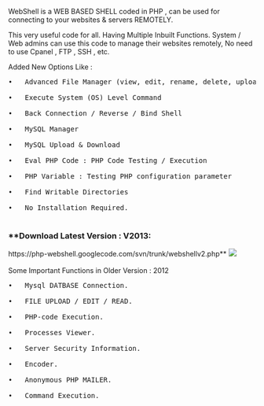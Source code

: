WebShell is a WEB BASED SHELL coded in PHP , can be used for connecting to your websites & servers REMOTELY.

This very useful code for all. Having Multiple Inbuilt Functions. System / Web admins can use this code to manage their websites remotely, No need to use Cpanel , FTP , SSH , etc.

Added New Options Like :
<pre>
•	Advanced File Manager (view, edit, rename, delete, upload, download,Change File Permission,Time,etc)<br>
•	Execute System (OS) Level Command<br>
•	Back Connection / Reverse / Bind Shell<br>
•	MySQL Manager<br>
•	MySQL Upload & Download<br>
•	Eval PHP Code : PHP Code Testing / Execution<br>
•	PHP Variable : Testing PHP configuration parameter<br>
•	Find Writable Directories<br>
•	No Installation Required.<br>
</pre>
<h3>
**Download Latest Version : V2013:</h3> https://php-webshell.googlecode.com/svn/trunk/webshellv2.php**


<img src='https://dl.dropboxusercontent.com/u/33853470/shell1.JPG'>


<br>
<br>
Some Important Functions in Older Version : 2012<br>
<pre>
•	Mysql DATBASE Connection.<br>
•	FILE UPLOAD / EDIT / READ.<br>
•	PHP-code Execution.<br>
•	Processes Viewer.<br>
•	Server Security Information.<br>
•	Encoder.<br>
•	Anonymous PHP MAILER.<br>
•	Command Execution.<br>
</pre>